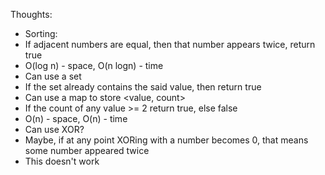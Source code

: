 Thoughts:
- Sorting:
- If adjacent numbers are equal, then that number appears twice, return true
- O(log n) - space, O(n logn) - time
- Can use a set
- If the set already contains the said value, then return true
- Can use a map to store <value, count>
- If the count of any value >= 2 return true, else false
- O(n) - space, O(n) - time
- Can use XOR?
- Maybe, if at any point XORing with a number becomes 0, that means some number appeared twice
- This doesn't work
​